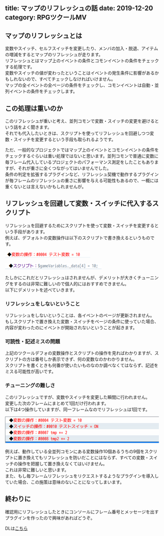 title: マップのリフレッシュの話
date: 2019-12-20
category: RPGツクールMV
---

## マップのリフレッシュとは

変数やスイッチ、セルフスイッチを変更したり、メンバの加入・脱退、アイテムの増減をするとマップのリフレッシュが走ります。  
リフレッシュとはマップ上のイベントの条件とコモンイベントの条件をチェックする処理です。  
変数やスイッチの値が変わったということはイベントの発生条件に影響があるかもしれないので、すべてチェックしなければいけません。   
マップの全イベントの全ページの条件をチェックし、コモンイベントは自動・並列イベントの条件をチェックします。  

## この処理は重いのか

このリフレッシュが重いと考え、並列コモンで変数・スイッチの変更を避けるという話をよく聞きます。  
それでも代入したいときは、スクリプトを使ってリフレッシュを回避しつつ変数・スイッチを変更するという手段も取られるようです。 

ただ、一般的なプロジェクトではマップ上のイベントとコモンイベントの条件をチェックするぐらいは重い処理ではないと思います。並列コモンで普通に変数に毎フレーム代入しているプロジェクトのパフォーマンス測定をしたこともありますが、それが重さに全くつながってはいませんでした。  
条件の判定を拡張するプラグインなど、リフレッシュ契機で動作するプラグインが毎フレームのリフレッシュの重さに影響を与える可能性もあるので、一概には重くないとは言えないかもしれませんが。


## リフレッシュを回避して変数・スイッチに代入するスクリプト

リフレッシュを回避するためにスクリプトを使って変数・スイッチを変更するという手段があります。  
例えば、デフォルトの変数操作は以下のスクリプトで書き換えるというものです。  

![](/img/2019-12-20-refresh-map/varset-default.png)

![](/img/2019-12-20-refresh-map/varset-script.png)

たしかにこれだとリフレッシュはされませんが、デメリットが大きくチューニングをするのは非常に難しいので個人的にはおすすめできません。  
以下にデメリットを述べていきます。

### リフレッシュをしないということ

リフレッシュをしないということは、各イベントのページが更新されません。  
もしスクリプトで置き換えた変数・スイッチをページの条件に使っていた場合、内容が変わったのにイベントが開始されないということが起きます。  

### 可読性・記述ミスの問題

上記のツクールデフォの変数操作とスクリプトの操作を見ればわかりますが、スクリプトの方は番号しか表示できず、何の変数なのかわかりません。  
スクリプトを書くときも何番が使いたいものなのか調べなくてはならず、記述をミスる可能性が高いです。

### チューニングの難しさ

このリフレッシュですが、変数やスイッチを変更した瞬間に行われません。  
変更した次のフレームにまとめて1回だけ行われます。  
以下は4つ操作していますが、同一フレームなのでリフレッシュは1回です。  

![](/img/2019-12-20-refresh-map/var-switch-frame.png)

例えば、動作している全並列コモンにある変数操作10個あるうちの9個をスクリプトに置き換えてもリフレッシュを防いだことにはならず、すべての変数・スイッチの操作を把握して置き換えなくてはいけません。  
これは非常に難しいと思います。  
また、もし毎フレームリフレッシュをリクエストするようなプラグインを導入していた場合、この施策は意味のないことになってしまいます。


## 終わりに

確認用にリフレッシュしたときにコンソールにフレーム番号とメッセージを出すプラグインを作ったので興味があればどうぞ。

DLは[こちら](https://raw.githubusercontent.com/kido0617/rpgmakerMV-plugin/master/ShowMapRefresh/ShowMapRefresh.js)
